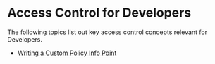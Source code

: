 # Access Control for Developers

The following topics list out key access control concepts relevant for
Developers.

-   [Writing a Custom Policy Info
    Point](../../develop/writing-a-custom-policy-info-point)
